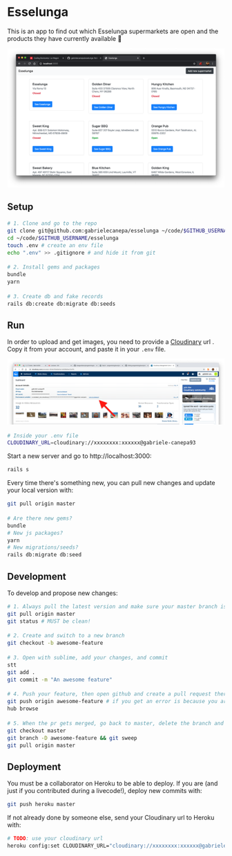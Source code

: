 # Esselunga

This is an app to find out which Esselunga supermarkets are open and the products they have currently available 🧻

![](./app/assets/images/screenshot.png)

## Setup

```sh
# 1. Clone and go to the repo
git clone git@github.com:gabrielecanepa/esselunga ~/code/$GITHUB_USERNAME
cd ~/code/$GITHUB_USERNAME/esselunga
touch .env # create an env file
echo ".env" >> .gitignore # and hide it from git

# 2. Install gems and packages
bundle
yarn

# 3. Create db and fake records
rails db:create db:migrate db:seeds
```

## Run

In order to upload and get images, you need to provide a [Cloudinary](https://cloudinary.com/users/register/free) url . Copy it from your account, and paste it in your `.env` file.

![](./app/assets/images/cloudinary.png)

```sh
# Inside your .env file
CLOUDINARY_URL=cloudinary://xxxxxxxx:xxxxxx@gabriele-canepa93
```

Start a new server and go to http://localhost:3000:

```sh
rails s
```

Every time there's something new, you can pull new changes and update your local version with:

```sh
git pull origin master

# Are there new gems?
bundle
# New js packages?
yarn
# New migrations/seeds?
rails db:migrate db:seed
```

## Development

To develop and propose new changes:

```sh
# 1. Always pull the latest version and make sure your master branch is clean
git pull origin master
git status # MUST be clean!

# 2. Create and switch to a new branch
git checkout -b awesome-feature

# 3. Open with sublime, add your changes, and commit
stt
git add .
git commit -m "An awesome feature"

# 4. Push your feature, then open github and create a pull request there
git push origin awesome-feature # if you get an error is because you are not a contributor yet!
hub browse

# 5. When the pr gets merged, go back to master, delete the branch and get the latest changes
git checkout master
git branch -D awesome-feature && git sweep
git pull origin master
```

## Deployment

You must be a collaborator on Heroku to be able to deploy. If you are (and just if you contributed during a livecode!), deploy new commits with:

```sh
git push heroku master
```

If not already done by someone else, send your Cloudinary url to Heroku with:

```sh
# TODO: use your cloudinary url
heroku config:set CLOUDINARY_URL="cloudinary://xxxxxxxx:xxxxxx@gabriele-canepa93"
```
